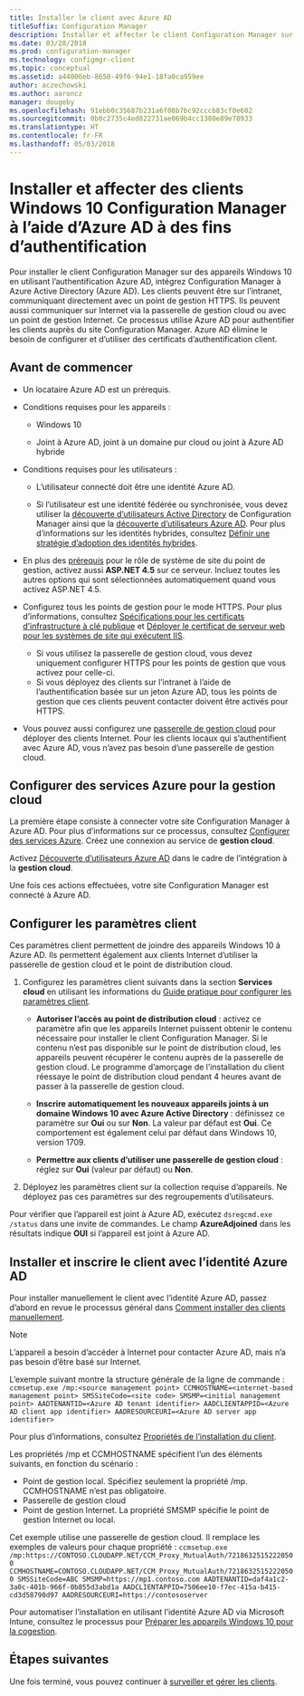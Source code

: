 ```yaml
---
title: Installer le client avec Azure AD
titleSuffix: Configuration Manager
description: Installer et affecter le client Configuration Manager sur les appareils Windows 10 en utilisant Azure Active Directory pour l’authentification
ms.date: 03/28/2018
ms.prod: configuration-manager
ms.technology: configmgr-client
ms.topic: conceptual
ms.assetid: a44006eb-8650-49f6-94e1-18fa0ca959ee
author: aczechowski
ms.author: aaroncz
manager: dougeby
ms.openlocfilehash: 91ebb0c35687b231a6f08b7bc92cccb83cf0e602
ms.sourcegitcommit: 0b0c2735c4ed822731ae069b4cc1380e89e78933
ms.translationtype: HT
ms.contentlocale: fr-FR
ms.lasthandoff: 05/03/2018
---
```

# <a name="install-and-assign-configuration-manager-windows-10-clients-using-azure-ad-for-authentication"></a>Installer et affecter des clients Windows 10 Configuration Manager à l’aide d’Azure AD à des fins d’authentification

Pour installer le client Configuration Manager sur des appareils Windows 10 en utilisant l’authentification Azure AD, intégrez Configuration Manager à Azure Active Directory (Azure AD). Les clients peuvent être sur l’intranet, communiquant directement avec un point de gestion HTTPS. Ils peuvent aussi communiquer sur Internet via la passerelle de gestion cloud ou avec un point de gestion Internet. Ce processus utilise Azure AD pour authentifier les clients auprès du site Configuration Manager. Azure AD élimine le besoin de configurer et d’utiliser des certificats d’authentification client.



## <a name="before-you-begin"></a>Avant de commencer

- Un locataire Azure AD est un prérequis.  

- Conditions requises pour les appareils :  

    - Windows 10  

    - Joint à Azure AD, joint à un domaine pur cloud ou joint à Azure AD hybride  

- Conditions requises pour les utilisateurs :  

    - L’utilisateur connecté doit être une identité Azure AD.   

    - Si l’utilisateur est une identité fédérée ou synchronisée, vous devez utiliser la [découverte d’utilisateurs Active Directory](/sccm/core/servers/deploy/configure/about-discovery-methods#bkmk_aboutUser) de Configuration Manager ainsi que la [découverte d’utilisateurs Azure AD](/sccm/core/servers/deploy/configure/about-discovery-methods#azureaddisc). Pour plus d’informations sur les identités hybrides, consultez [Définir une stratégie d’adoption des identités hybrides](/azure/active-directory/active-directory-hybrid-identity-design-considerations-identity-adoption-strategy).<!--497750-->  

- En plus des [prérequis](/sccm/core/plan-design/configs/site-and-site-system-prerequisites#bkmk_2012MPpreq) pour le rôle de système de site du point de gestion, activez aussi **ASP.NET 4.5** sur ce serveur. Incluez toutes les autres options qui sont sélectionnées automatiquement quand vous activez ASP.NET 4.5.  

- Configurez tous les points de gestion pour le mode HTTPS. Pour plus d’informations, consultez [Spécifications pour les certificats d’infrastructure à clé publique](/sccm/core/plan-design/network/pki-certificate-requirements) et [Déployer le certificat de serveur web pour les systèmes de site qui exécutent IIS](/sccm/core/plan-design/network/example-deployment-of-pki-certificates#BKMK_webserver2008_cm2012).  
    - Si vous utilisez la passerelle de gestion cloud, vous devez uniquement configurer HTTPS pour les points de gestion que vous activez pour celle-ci.
    - Si vous déployez des clients sur l’intranet à l’aide de l’authentification basée sur un jeton Azure AD, tous les points de gestion que ces clients peuvent contacter doivent être activés pour HTTPS. 

- Vous pouvez aussi configurez une [passerelle de gestion cloud](/sccm/core/clients/manage/cmg/plan-cloud-management-gateway) pour déployer des clients Internet. Pour les clients locaux qui s’authentifient avec Azure AD, vous n’avez pas besoin d’une passerelle de gestion cloud.  


## <a name="configure-azure-services-for-cloud-management"></a>Configurer des services Azure pour la gestion cloud

La première étape consiste à connecter votre site Configuration Manager à Azure AD. Pour plus d’informations sur ce processus, consultez [Configurer des services Azure](/sccm/core/servers/deploy/configure/azure-services-wizard). Créez une connexion au service de **gestion cloud**.

Activez [Découverte d’utilisateurs Azure AD](/sccm/core/servers/deploy/configure/configure-discovery-methods#azureaadisc) dans le cadre de l’intégration à la **gestion cloud**. 

Une fois ces actions effectuées, votre site Configuration Manager est connecté à Azure AD. 



## <a name="configure-client-settings"></a>Configurer les paramètres client

Ces paramètres client permettent de joindre des appareils Windows 10 à Azure AD. Ils permettent également aux clients Internet d’utiliser la passerelle de gestion cloud et le point de distribution cloud.

1.  Configurez les paramètres client suivants dans la section **Services cloud** en utilisant les informations du [Guide pratique pour configurer les paramètres client](/sccm/core/clients/deploy/configure-client-settings).  

    - **Autoriser l’accès au point de distribution cloud** : activez ce paramètre afin que les appareils Internet puissent obtenir le contenu nécessaire pour installer le client Configuration Manager. Si le contenu n’est pas disponible sur le point de distribution cloud, les appareils peuvent récupérer le contenu auprès de la passerelle de gestion cloud. Le programme d’amorçage de l’installation du client réessaye le point de distribution cloud pendant 4 heures avant de passer à la passerelle de gestion cloud.<!--495533-->  

    - **Inscrire automatiquement les nouveaux appareils joints à un domaine Windows 10 avec Azure Active Directory** : définissez ce paramètre sur **Oui** ou sur **Non**. La valeur par défaut est **Oui**. Ce comportement est également celui par défaut dans Windows 10, version 1709.

    - **Permettre aux clients d’utiliser une passerelle de gestion cloud** : réglez sur **Oui** (valeur par défaut) ou **Non**.  

2.  Déployez les paramètres client sur la collection requise d’appareils. Ne déployez pas ces paramètres sur des regroupements d’utilisateurs.

Pour vérifier que l’appareil est joint à Azure AD, exécutez `dsregcmd.exe /status` dans une invite de commandes. Le champ **AzureAdjoined** dans les résultats indique **OUI** si l’appareil est joint à Azure AD.



## <a name="install-and-register-the-client-using-azure-ad-identity"></a>Installer et inscrire le client avec l’identité Azure AD

Pour installer manuellement le client avec l’identité Azure AD, passez d’abord en revue le processus général dans [Comment installer des clients manuellement](/sccm/core/clients/deploy/deploy-clients-to-windows-computers#BKMK_Manual). 

 > [!Note]  
 > L’appareil a besoin d’accéder à Internet pour contacter Azure AD, mais n’a pas besoin d’être basé sur Internet. 

L’exemple suivant montre la structure générale de la ligne de commande : `ccmsetup.exe /mp:<source management point> CCMHOSTNAME=<internet-based management point> SMSSiteCode=<site code> SMSMP=<initial management point> AADTENANTID=<Azure AD tenant identifier> AADCLIENTAPPID=<Azure AD client app identifier> AADRESOURCEURI=<Azure AD server app identifier>`

Pour plus d’informations, consultez [Propriétés de l’installation du client](/sccm/core/clients/deploy/about-client-installation-properties).

Les propriétés /mp et CCMHOSTNAME spécifient l’un des éléments suivants, en fonction du scénario :
- Point de gestion local. Spécifiez seulement la propriété /mp. CCMHOSTNAME n’est pas obligatoire.
- Passerelle de gestion cloud
- Point de gestion Internet. La propriété SMSMP spécifie le point de gestion Internet ou local.

Cet exemple utilise une passerelle de gestion cloud. Il remplace les exemples de valeurs pour chaque propriété : `ccmsetup.exe /mp:https://CONTOSO.CLOUDAPP.NET/CCM_Proxy_MutualAuth/72186325152220500 CCMHOSTNAME=CONTOSO.CLOUDAPP.NET/CCM_Proxy_MutualAuth/72186325152220500 SMSSiteCode=ABC SMSMP=https://mp1.contoso.com AADTENANTID=daf4a1c2-3a0c-401b-966f-0b855d3abd1a AADCLIENTAPPID=7506ee10-f7ec-415a-b415-cd3d58790d97 AADRESOURCEURI=https://contososerver`

Pour automatiser l’installation en utilisant l’identité Azure AD via Microsoft Intune, consultez le processus pour [Préparer les appareils Windows 10 pour la cogestion](/sccm/core/clients/manage/co-management-prepare#command-line-to-install-configuration-manager-client).



## <a name="next-steps"></a>Étapes suivantes

Une fois terminé, vous pouvez continuer à [surveiller et gérer les clients](/sccm/core/clients/manage/monitor-clients).

